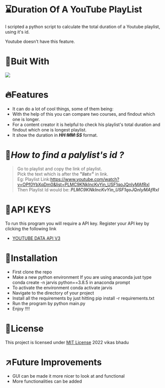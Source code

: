 # :hourglass:Duration Of A YouTube PlayList
I scripted a python script to calculate the total duration of a Youtube playlist, using it's id.

Youtube doesn't have this feature.

# :hammer:Buit With
<img src="https://img.shields.io/badge/Python-FFD43B?style=for-the-badge&logo=python&logoColor=blue">

# :fire:Features
* It can do a lot of cool things, some of them being:<br>
* With the help of this you can compare two courses, and findout which one is longer.<br>
* For a content creator it is helpful to check his playlist's total duration and findout which one is longest playlist.<br>
* It show the duration in **_HH:MM:SS_** format.<br>

# :mag_right:**_How to find a palylist's id ?_**
> Go to playlist and copy the link of playlist.<br>
> Pick the text which is after the **"_list=_"** in link.<br>
> Eg: Playlist Link:https://www.youtube.com/watch?v=OPf0YbXqDm0&list=PLMC9KNkIncKvYin_USF1qoJQnIyMAfRxl<br>
> Then Playlist Id would be: **_PLMC9KNkIncKvYin_USF1qoJQnIyMAfRxl_**<br>

# :pencil:API KEYS
To run this program you will require a API key. Register your API key by clicking the following link
* [YOUTUBE DATA API V3](https://developers.google.com/youtube/v3/getting-started)

# :pushpin:Installation
* First clone the repo
* Make a new python environment If you are using anaconda just type conda create -n jarvis python==3.8.5 in anaconda prompt
* To activate the environment conda activate jarvis
* Navigate to the directory of your project
* Install all the requirements by just hitting pip install -r requirements.txt
* Run the program by python main.py
* Enjoy !!!!

# :name_badge:License 
This project is licensed under [MIT License](https://github.com/beingvikasbhadu/Duration-of-a-YouTube-PlayList/blob/master/LICENSE) 2022 vikas bhadu

# :arrow_upper_right:Future Improvements
* GUI can be made it more nicer to look at and functional
* More functionalities can be added

